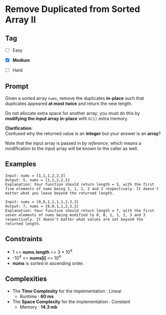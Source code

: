 # Remove Duplicated from Sorted Array II
## Tag
- [ ] Easy  
- [x] **Medium**  
- [ ] Hard
  

## Prompt
Given a sorted array `nums`, remove the duplicates **in-place** such that duplicates appeared **at most twice** and return the new length.  
  
Do not allocate extra space for another array; you must do this by **modifying the input array in-place** with `O(1)` extra memory.   
  
**Clarification**:  
Confused why the returned value is an **integer** but your answer is an **array**?  
  
Note that the input array is passed in *by reference*, which means a modification to the input array will be known to the caller as well.  
  
## Examples
```
Input: nums = [1,1,1,2,2,3]
Output: 5, nums = [1,1,2,2,3]
Explanation: Your function should return length = 5, with the first five elements of nums being 1, 1, 2, 2 and 3 respectively. It doesn't matter what you leave beyond the returned length.
```
```
Input: nums = [0,0,1,1,1,1,2,3,3]
Output: 7, nums = [0,0,1,1,2,3,3]
Explanation: Your function should return length = 7, with the first seven elements of nums being modified to 0, 0, 1, 1, 2, 3 and 3 respectively. It doesn't matter what values are set beyond the returned length.
```
  
## Constraints
* 1 <= **nums.length** <= 3 * 10<sup>4</sup>
* -10<sup>4</sup> <= **nums[i]** <= 10<sup>4</sup>
* **nums** is sorted in ascending order.
  
## Complexities
* The **Time Complexity** for the implementation : Linear
  * Runtime : **60 ms**  
* The **Space Complexity** for the implementation : Constant
  * Memory : **14.3 mb**
